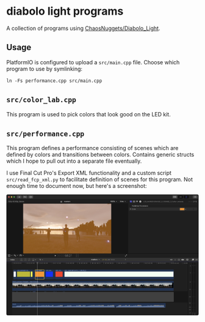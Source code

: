 # diabolo light programs

A collection of programs using [ChaosNuggets/Diabolo_Light](https://github.com/ChaosNuggets/Diabolo_Light).

## Usage

PlatformIO is configured to upload a `src/main.cpp` file. Choose which program to use by symlinking:

    ln -Fs performance.cpp src/main.cpp

## `src/color_lab.cpp`

This program is used to pick colors that look good on the LED kit.

## `src/performance.cpp`

This program defines a performance consisting of scenes which are defined by colors and transitions between colors. Contains generic structs which I hope to pull out into a separate file eventually.

I use Final Cut Pro's Export XML functionality and a custom script `src/read_fcp_xml.py` to facilitate definition of scenes for this program. Not enough time to document now, but here's a screenshot:

![fcp.jpeg](./fcp.jpeg)
